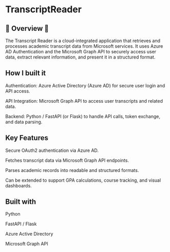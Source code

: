 <h1> TranscriptReader </h1>

## 📝 Overview 📝

The Transcript Reader is a cloud-integrated application that retrieves and processes academic transcript data from Microsoft services. It uses Azure AD Authentication and the Microsoft Graph API to securely access user data, extract relevant information, and present it in a structured format.

## How I built it
Authentication: Azure Active Directory (Azure AD) for secure user login and API access.

API Integration: Microsoft Graph API to access user transcripts and related data.

Backend: Python / FastAPI (or Flask) to handle API calls, token exchange, and data parsing.

## Key Features
Secure OAuth2 authentication via Azure AD.

Fetches transcript data via Microsoft Graph API endpoints.

Parses academic records into readable and structured formats.

Can be extended to support GPA calculations, course tracking, and visual dashboards.

## Built with
Python

FastAPI / Flask

Azure Active Directory

Microsoft Graph API

